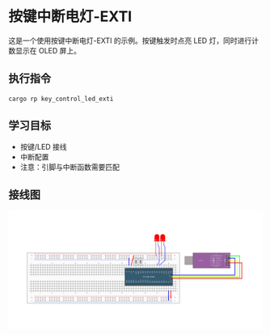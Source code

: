 # 按键中断电灯-EXTI

这是一个使用按键中断电灯-EXTI 的示例。按键触发时点亮 LED 灯，同时进行计数显示在 OLED 屏上。

## 执行指令

```shell
cargo rp key_control_led_exti
```

## 学习目标

- 按键/LED 接线
- 中断配置
- 注意：引脚与中断函数需要匹配

## 接线图

![](../../../images/wiring_diagram/3-4%20按键控制LED.jpg)
